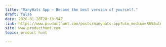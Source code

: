 ```yaml
---
title: "ManyHats App — Become the best version of yourself."
draft: false
date: 2020-01-28T20:10:54Z
link: https://www.producthunt.com/posts/manyhats-app?utm_medium=RSS&utm_source=hune
site: www.producthunt.com
topic: product hunt  

---
```


